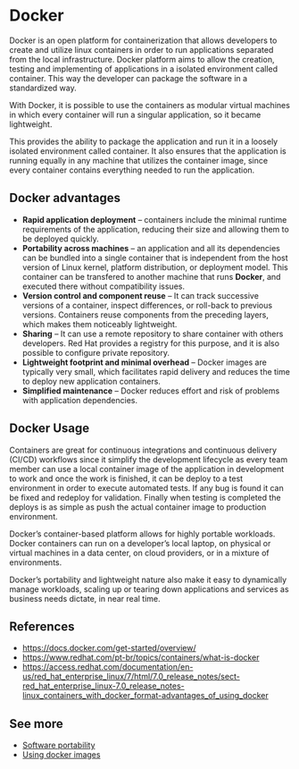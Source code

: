 # Docker

Docker is an open platform for containerization that allows developers to create and utilize linux containers in order to run applications separated from the local infrastructure. Docker platform aims to allow the creation, testing and implementing of applications in a isolated environment called container. This way the developer can package the software in a standardized way.

With Docker, it is possible to use the containers as modular virtual machines in which every container will run a singular application, so it became lightweight.

This provides the ability to package the application and run it in a loosely isolated environment called container. It also ensures that the application is running equally in any machine that utilizes the container image, since every container contains everything needed to run the application.

## Docker advantages

- **Rapid application deployment** – containers include the minimal runtime requirements of the application, reducing their size and allowing them to be deployed quickly.
- **Portability across machines** – an application and all its dependencies can be bundled into a single container that is independent from the host version of Linux kernel, platform distribution, or deployment model. This container can be transfered to another machine that runs **Docker**, and executed there without compatibility issues.
- **Version control and component reuse** – It can track successive versions of a container, inspect differences, or roll-back to previous versions. Containers reuse components from the preceding layers, which makes them noticeably lightweight.
- **Sharing** – It can use a remote repository to share container with others developers. Red Hat provides a registry for this purpose, and it is also possible to configure private repository.
- **Lightweight footprint and minimal overhead** – Docker images are typically very small, which facilitates rapid delivery and reduces the time to deploy new application containers.
- **Simplified maintenance** – Docker reduces effort and risk of problems with application dependencies.

## Docker Usage

Containers are great for continuous integrations and continuous delivery (CI/CD) workflows since it simplify the development lifecycle as every team member can use a local container image of the application in development to work and once the work is finished, it can be deploy to a test environment in order to execute automated tests. If any bug is found it can be fixed and redeploy for validation. Finally when testing is completed the deploys is as simple as push the actual container image to production environment.

Docker’s container-based platform allows for highly portable workloads. Docker containers can run on a developer’s local laptop, on physical or virtual machines in a data center, on cloud providers, or in a mixture of environments.

Docker’s portability and lightweight nature also make it easy to dynamically manage workloads, scaling up or tearing down applications and services as business needs dictate, in near real time.

## References

- https://docs.docker.com/get-started/overview/
- https://www.redhat.com/pt-br/topics/containers/what-is-docker
- https://access.redhat.com/documentation/en-us/red_hat_enterprise_linux/7/html/7.0_release_notes/sect-red_hat_enterprise_linux-7.0_release_notes-linux_containers_with_docker_format-advantages_of_using_docker

## See more

- [Software portability](./readme.md)
- [Using docker images](./docker_images.md)
